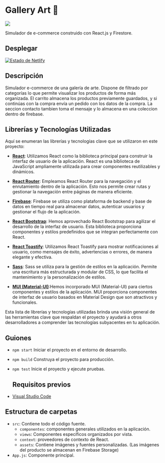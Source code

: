 # Gallery Art 🎨

[![](https://img.shields.io/badge/README-Español-red)](./README.es.md)

Simulador de e-commerce construido con React.js y Firestore. 

## Desplegar

[![Estado de Netlify](https://api.netlify.com/api/v1/badges/99d4e21e-4b9c-4997-9381-2eadabce2270/deploy-status)](
https://art-gallery-2023.netlify.app) 

## Descripción 

Simulador e-commerce de una galería de arte. Dispone de filtrado por categorías lo que permite visualizar los productos de forma más organizada. El carrito almacena los productos previamente guardados, y si continúas con la compra envía un pedido con los datos de la compra. La seccion contacto tambien toma el mensaje y lo almacena en una coleccion dentro de firebase.

## Librerías y Tecnologías Utilizadas

Aquí se enumeran las librerías y tecnologías clave que se utilizaron en este proyecto:

- **[React](https://es.reactjs.org/)**: Utilizamos React como la biblioteca principal para construir la interfaz de usuario de la aplicación. React es una biblioteca de JavaScript ampliamente utilizada para crear componentes reutilizables y dinámicos.

- **[React Router](https://reactrouter.com/)**: Empleamos React Router para la navegación y el enrutamiento dentro de la aplicación. Esto nos permite crear rutas y gestionar la navegación entre páginas de manera eficiente.

- **[Firebase](https://firebase.google.com/)**: Firebase se utiliza como plataforma de backend y base de datos en tiempo real para almacenar datos, autenticar usuarios y gestionar el flujo de la aplicación.

- **[React Bootstrap](https://react-bootstrap.github.io/)**: Hemos aprovechado React Bootstrap para agilizar el desarrollo de la interfaz de usuario. Esta biblioteca proporciona componentes y estilos predefinidos que se integran perfectamente con React.

- **[React Toastify](https://fkhadra.github.io/react-toastify/)**: Utilizamos React Toastify para mostrar notificaciones al usuario, como mensajes de éxito, advertencias o errores, de manera elegante y efectiva.

- **[Sass](https://sass-lang.com/)**: Sass se utiliza para la gestión de estilos en la aplicación. Permite una escritura más estructurada y modular de CSS, lo que facilita el mantenimiento y la personalización de estilos.

- **[MUI (Material-UI)](https://mui.com/)**:Hemos incorporado MUI (Material-UI) para ciertos componentes y estilos de la aplicación. MUI proporciona componentes de interfaz de usuario basados en Material Design que son atractivos y funcionales.

Esta lista de librerías y tecnologías utilizadas brinda una visión general de las herramientas clave que respaldan el proyecto y ayudará a otros desarrolladores a comprender las tecnologías subyacentes en tu aplicación.

## Guiones

- `npm start` 
  Iniciar el proyecto en el entorno de desarrollo.
- `npm build`
  Construya el proyecto para producción.
- `npm test`
  Inicie el proyecto y ejecute pruebas.

  ## Requisitos previos

- [Visual Studio Code](https://code.visualstudio.com/)

## Estructura de carpetas

- `src`: Contiene todo el código fuente.
  - `componentes`: componentes generales utilizados en la aplicación.
  - `views`: Componentes específicos organizados por vista.
  - `context`: proveedores de contexto de React.
  - `assets`: Contiene imágenes y fuentes personalizadas. (Las imágenes del producto se almacenan en Firebase Storage)
- `App.js`: Componente principal.
